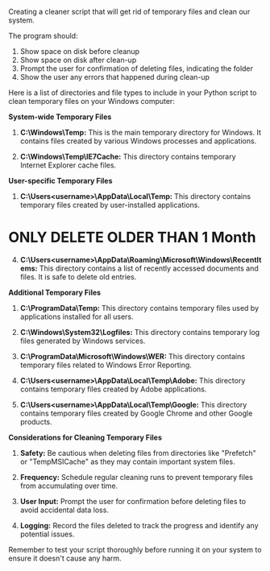 Creating a cleaner script that will get rid of temporary files and clean our system.

The program should:

1. Show space on disk before cleanup
2. Show space on disk after clean-up
3. Prompt the user for confirmation of deleting files, indicating the folder
4. Show the user any errors that happened during clean-up

Here is a list of directories and file types to include in your Python script to clean temporary files on your Windows computer:

**System-wide Temporary Files**

1. **C:\Windows\Temp:** This is the main temporary directory for Windows.
 It contains files created by various Windows processes and applications.

3. **C:\Windows\Temp\IE7Cache:** This directory contains temporary Internet Explorer cache files.

**User-specific Temporary Files**

1. **C:\Users\<username>\AppData\Local\Temp:**
This directory contains temporary files created by user-installed applications.

# ONLY DELETE OLDER THAN 1 Month
4. **C:\Users\<username>\AppData\Roaming\Microsoft\Windows\RecentItems:**
This directory contains a list of recently accessed documents and files. It is safe to delete old entries.

**Additional Temporary Files**

1. **C:\ProgramData\Temp:** This directory contains temporary files used by applications installed for all users.

2. **C:\Windows\System32\Logfiles:** This directory contains temporary log files generated by Windows services.

3. **C:\ProgramData\Microsoft\Windows\WER:**
 This directory contains temporary files related to Windows Error Reporting.

4. **C:\Users\<username>\AppData\Local\Temp\Adobe:**
 This directory contains temporary files created by Adobe applications.

5. **C:\Users\<username>\AppData\Local\Temp\Google:** This directory contains temporary files created by Google Chrome and other Google products.

**Considerations for Cleaning Temporary Files**

1. **Safety:** Be cautious when deleting files from directories like "Prefetch" or "TempMSICache" as they may contain important system files.

2. **Frequency:** Schedule regular cleaning runs to prevent temporary files from accumulating over time.

3. **User Input:** Prompt the user for confirmation before deleting files to avoid accidental data loss.

4. **Logging:** Record the files deleted to track the progress and identify any potential issues.

Remember to test your script thoroughly before running it on your system to ensure it doesn't cause any harm.
